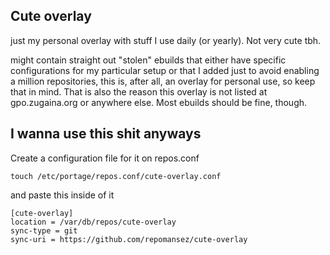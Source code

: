 ## Cute overlay
just my personal overlay with stuff I use daily (or yearly). Not very cute tbh.

might contain straight out "stolen" ebuilds that either have specific configurations for my particular setup or that I added just to avoid enabling a million repositories, this is, after all, an overlay for personal use, so keep that in mind. That is also the reason this overlay is not listed at gpo.zugaina.org or anywhere else. Most ebuilds should be fine, though. 

## I wanna use this shit anyways
Create a configuration file for it on repos.conf

```touch /etc/portage/repos.conf/cute-overlay.conf```

and paste this inside of it
```
[cute-overlay]
location = /var/db/repos/cute-overlay
sync-type = git
sync-uri = https://github.com/repomansez/cute-overlay
```
